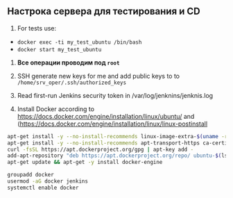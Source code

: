 ## Настрока сервера для тестирования и CD

1. For tests use:
 - `docker exec -ti my_test_ubuntu /bin/bash`
 - `docker start my_test_ubuntu`

1. __Все операции проводим под `root`__

1. SSH generate new keys for me and add public keys to to `/home/srv_oper/.ssh/authorized_keys`

1. Read first-run Jenkins security token in /var/log/jenknins/jenknis.log

1. Install Docker according to https://docs.docker.com/engine/installation/linux/ubuntu/ and (https://docs.docker.com/engine/installation/linux/linux-postinstall

```sh
apt-get install -y --no-install-recommends linux-image-extra-$(uname -r) linux-image-extra-virtual lsb-release
apt-get install -y --no-install-recommends apt-transport-https ca-certificates curl software-properties-common
curl -fsSL https://apt.dockerproject.org/gpg | apt-key add -
add-apt-repository "deb https://apt.dockerproject.org/repo/ ubuntu-$(lsb_release -cs) main"
apt-get update && apt-get -y install docker-engine

groupadd docker
usermod -aG docker jenkins
systemctl enable docker

```
